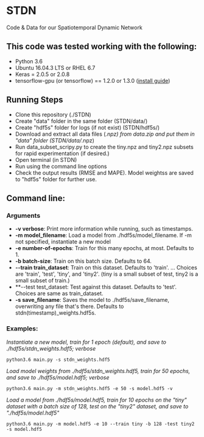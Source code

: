 # STDN


Code & Data for our Spatiotemporal Dynamic Network


## This code was tested working with the following:

  - Python 3.6
  - Ubuntu 16.04.3 LTS or RHEL 6.7
  - Keras = 2.0.5 or 2.0.8
  - tensorflow-gpu (or tensorflow) == 1.2.0 or 1.3.0 ([install guide](https://www.tensorflow.org/versions/r1.0/install/install_linux))


## Running Steps

  - Clone this repository (./STDN)
  - Create "data" folder in the same folder (STDN/data/)
  - Create "hdf5s" folder for logs (if not exist) (STDN/hdf5s/)
  - Download and extract all data files (*.npz) from data.zip and put them in "data" folder (STDN/data/*.npz)
  - Run data_subset_scripy.py to create the tiny.npz and tiny2.npz subsets for rapid experimentation (if desired.)
  - Open terminal (in STDN)
  - Run using the command line options
  - Check the output results (RMSE and MAPE). Model weightss are saved to "hdf5s" folder for further use.

## Command line:

### Arguments

* **-v verbose**: Print more information while running, such as timestamps.
* **-m model_filename**: Load a model from ./hdf5s/model_filename. If -m not specified, instantiate a new model
* **-e number-of-epochs**: Train for this many epochs, at most. Defaults to 1.
* **-b batch-size**: Train on this batch size. Defaults to 64.
* **--train train_dataset**: Train on this dataset. Defaults to 'train'.
... Choices are 'train', 'test', 'tiny', and 'tiny2'. (tiny is a small subset of test, tiny2 is a small subset of train.) 
* **--test test\_dataset: Test against this dataset. Defaults to 'test'. Choices are same as train\_dataset.
* **-s save_filename**: Saves the model to ./hdf5s/save\_filename, overwriting any file that's there. Defaults to stdn(timestamp)\_weights.hdf5s.

### Examples:

*Instantiate a new model, train for 1 epoch (default), and save to ./hdf5s/stdn_weights.hdf5; verbose*

```
python3.6 main.py -s stdn_weights.hdf5
```

*Load model weights from ./hdf5s/stdn_weights.hdf5, train for 50 epochs, and save to ./hdf5s/model.hdf5; verbose*

```
python3.6 main.py -m stdn_weights.hdf5 -e 50 -s model.hdf5 -v
```

*Load a model from ./hdf5s/model.hdf5, train for 10 epochs on the "tiny" dataset with a batch size of 128, test on the "tiny2" dataset, and save to "./hdf5s/model.hdf5"*

```
python3.6 main.py -m model.hdf5 -e 10 --train tiny -b 128 -test tiny2 -s model.hdf5
```
